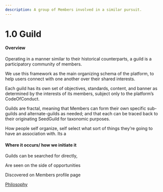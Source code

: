 ```yaml
---
description: A group of Members involved in a similar pursuit.
---
```


# 1.0 Guild

#### Overview

Operating in a manner similar to their historical counterparts, a guild is a participatory community of members.

We use this framework as the main organizing schema of the platform, to help users connect with one another over their shared interests.

Each guild has its own set of objectives, standards, content, and banner as determined by the interests of its members, subject only to the platform’s CodeOfConduct.

Guilds are fractal, meaning that Members can form their own specific sub-guilds and alternate-guilds as needed; and that each can be traced back to their originating SeedGuild for taxonomic purposes.

How people self organize, self select what sort of things they’re going to have an association with. Its a

#### Where it occurs/ how we initiate it

Guilds can be searched for directly,

Are seen on the side of opportunities

Discovered on Members profile page

[Philosophy](../../white-paper/1.9-guild/)
